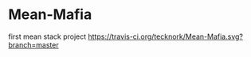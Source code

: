 # Mean-Mafia
first mean stack project 
https://travis-ci.org/tecknork/Mean-Mafia.svg?branch=master 
